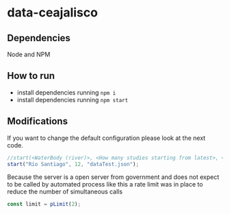 # data-ceajalisco

## Dependencies
Node and NPM

## How to run
- install dependencies running `npm i`
- install dependencies running `npm start`

## Modifications
If you want to change the default configuration please look at the next code.
```js
//start(<WaterBody (river)>, <How many studies starting from latest>, <outputfilename>);
start("Río Santiago", 12, "dataTest.json");
```

Because the server is a open server from government and does not expect
 to be called by automated process like this a rate limit was in place to
  reduce the number of simultaneous calls

```js
const limit = pLimit(2);
```